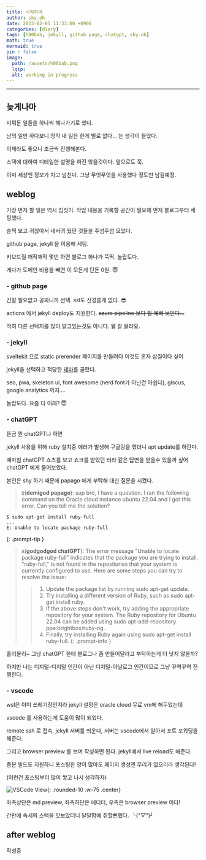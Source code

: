 ```yaml
---
title: 시작하며
author: sky.oh
date: 2023-02-05 11:33:00 +0900
categories: [diary]
tags: [h00bab, jekyll, github page, chatgpt, sky.oh]
math: true
mermaid: true
pin : false
image:
  path: /assets/h00bab.png
  lqip: 
  alt: working in progress
---
```


---

## 늦게나마

미뤄둔 일들을 하나씩 해나가기로 했다.

남의 일만 하다보니 정작 내 일은 한게 별로 없다... 는 생각이 들었다.

이제라도 좋으니 조금씩 진행해본다.

스택에 대하여 디테일한 설명을 하진 않을것이다. 앞으로도 쭉. 

이미 세상엔 정보가 차고 넘친다. 그냥 무엇무엇을 사용했다 정도만 남길예정. 

## weblog

가장 먼저 할 일은 역시 집짓기. 작업 내용을 기록할 공간이 필요해 먼저 블로그부터 세팅했다.

슬쩍 보고 귀찮아서 내버려 뒀던 것들을 주섬주섬 모았다.

github page, jekyll 을 이용해 세팅.

키보드질 깨작깨작 몇번 하면 블로그 하나가 뚝딱. 놀랍도다.

게다가 도메인 비용을 빼면 이 모든게 단돈 0원. 😇

### - github page

긴말 필요없고 공짜니까 선택. ssl도 신경쓸게 없다. 😎

actions 에서 jekyll deploy도 지원한다. ~~azure pipeline 보다 훨 예뻐 보인다...~~

딱히 다른 선택지를 많이 알고있는것도 아니다. 웹 잘 몰라요.

### - jekyll

sveltekit 으로 static prerender 페이지를 만들려다 이것도 혼자 삽질이다 싶어

jekyll을 선택하고 적당한 [테마][chirpy-theme]를 골랐다.

seo, pwa, skeleton ui, font awesome (nerd font가 아닌건 아쉽다), giscus, google analytics 까지....

놀랍도다. 요즘 다 이래? 😇

### - chatGPT

뜬금 뭔 chatGPT냐 하면

jekyll 사용을 위해 ruby 설치중 에러가 발생해 구글링을 했더니 apt update를 하란다.

때마침 chatGPT 쇼츠를 보고 쇼크를 받았던 터라 같은 답변을 얻을수 있을까 싶어 chatGPT 에게 물어보았다.

본인은 shy 하기 때문에 papago 에게 부탁해 대신 질문을 시켰다.

> `Q`(**demigod papago**): sup bro, I have a question. I ran the following command on the Oracle cloud instance ubuntu 22.04 and I got this error. Can you tell me the solution? 
```console 
$ sudo apt-get install ruby-full
...
E: Unable to locate package ruby-full
```
{: .prompt-tip }


> `A`(**godgodgod chatGPT**): The error message "Unable to locate package ruby-full" indicates that the package you are trying to install, "ruby-full," is not found in the repositories that your system is currently configured to use. Here are some steps you can try to resolve the issue:
>> 1. Update the package list by running sudo apt-get update.
>> 2. Try installing a different version of Ruby, such as sudo apt-get install ruby.
>> 3. If the above steps don't work, try adding the appropriate repository for your system. The Ruby repository for Ubuntu 22.04 can be added using sudo apt-add-repository ppa:brightbox/ruby-ng.
>> 4. Finally, try installing Ruby again using sudo apt-get install ruby-full.
{: .prompt-info }

홀리몰리~ 그냥 chatGPT 한테 블로그나 좀 만들어달라고 부탁하는게 더 낫지 않을까?

하지만 나는 디지털-디지털 인간이 아닌 디지털-아날로그 인간이므로 그냥 꾸역꾸역 진행한다.

### - vscode

wsl은 이미 쓰레기장인지라 jekyll 설정은 oracle cloud 무료 vm에 해두었는데

vscode 를 사용하는게 도움이 많이 되었다.

remote ssh 로 접속, jekyll 서버를 띄운다, 서버는 vscode에서 알아서 포트 포워딩을 해준다.

그리고 browser preview 를 보며 작성하면 된다. jekyll에서 live reload도 해준다.

증분 빌드도 지원하니 포스팅한 양이 많아도 페이지 생성엔 무리가 없으리라 생각된다! 

(이런건 포스팅부터 많이 쌓고 나서 생각하자)

![VSCode View][vscode-view]{: .rounded-10 .w-75 .center}

좌측상단은 md preview, 좌측하단은 에디터, 우측은 browser preview 이다!

간만에 속세의 스택을 맛보았더니 달달함에 취할뻔했다. ╰(*°▽°*)╯

## after weblog

작성중


[chirpy-theme]:https://github.com/cotes2020/jekyll-theme-chirpy
[vscode-view]:https://user-images.githubusercontent.com/23205935/217317786-606df16f-84d1-4d22-be9a-c5b059f338dd.png